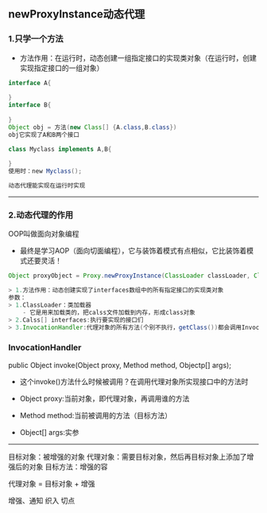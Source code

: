 ## newProxyInstance动态代理
### 1.只学一个方法
- 方法作用：在运行时，动态创建一组指定接口的实现类对象（在运行时，创建实现指定接口的一组对象）
```java
interface A{
	
}
interface B{
	
}
Object obj = 方法(new Class[] {A.class,B.class})
obj它实现了A和B两个接口

class Myclass implements A,B{
	
}
使用时：new Myclass();

动态代理能实现在运行时实现
```
---------------------------------------------------
### 2.动态代理的作用
OOP叫做面向对象编程
- 最终是学习AOP（面向切面编程），它与装饰着模式有点相似，它比装饰着模式还要灵活！

```java
Object proxyObject = Proxy.newProxyInstance(ClassLoader classLoader, Class[] interfaces, InvocatopmHandler h)

> 1.方法作用：动态创建实现了interfaces数组中的所有指定接口的实现类对象
参数：
> 1.ClassLoader：类加载器
	- 它是用来加载类的，把calss文件加载到内存，形成class对象
> 2.Calss[] interfaces:执行要实现的接口们
> 3.InvocationHandler:代理对象的所有方法(个别不执行，getClass())都会调用InvocationHandler的invoke()方法
```

### InvocationHandler
public Object invoke(Object proxy, Method method, Objectp[] args);

- 这个invoke()方法什么时候被调用？在调用代理对象所实现接口中的方法时

- Object proxy:当前对象，即代理对象，再调用谁的方法
- Method method:当前被调用的方法（目标方法）
- Object[] args:实参

-----------------------
目标对象：被增强的对象
代理对象：需要目标对象，然后再目标对象上添加了增强后的对象
目标方法：增强的容

代理对象 = 目标对象 + 增强

增强、通知
织入
切点